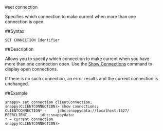 #set connection

Specifies which connection to make current when more than one connection is open.

##Syntax

``` pre
SET CONNECTION Identifier
```

##Description

Allows you to specify which connection to make current when you have more than one connection open. Use the [Show Connections]() command to display open connections.

If there is no such connection, an error results and the current connection is unchanged.

##Example

``` pre
snappy> set connection clientConnection;
snappy(CLIENTCONNECTION)> show connections;
CLIENTCONNECTION* -     jdbc:snappydata://localhost:1527/
PEERCLIENT -    jdbc:snappydata:
* = current connection
snappy(CLIENTCONNECTION)>
```


